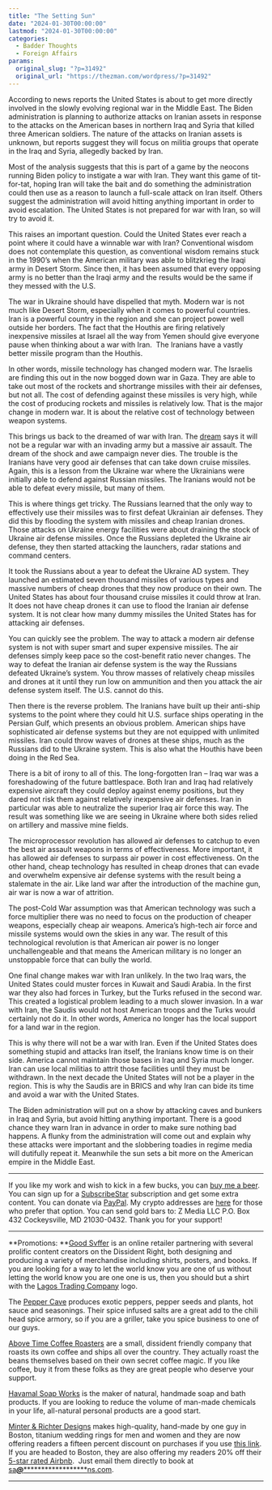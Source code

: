 ```yaml
---
title: "The Setting Sun"
date: "2024-01-30T00:00:00"
lastmod: "2024-01-30T00:00:00"
categories:
  - Badder Thoughts
  - Foreign Affairs
params:
  original_slug: "?p=31492"
  original_url: "https://thezman.com/wordpress/?p=31492"
---
```


According to news reports the United States is about to get more
directly involved in the slowly evolving regional war in the Middle
East. The Biden administration is planning to authorize attacks on
Iranian assets in response to the attacks on the American bases in
northern Iraq and Syria that killed three American soldiers. The nature
of the attacks on Iranian assets is unknown, but reports suggest they
will focus on militia groups that operate in the Iraq and Syria,
allegedly backed by Iran.

Most of the analysis suggests that this is part of a game by the neocons
running Biden policy to instigate a war with Iran. They want this game
of tit-for-tat, hoping Iran will take the bait and do something the
administration could then use as a reason to launch a full-scale attack
on Iran itself. Others suggest the administration will avoid hitting
anything important in order to avoid escalation. The United States is
not prepared for war with Iran, so will try to avoid it.

This raises an important question. Could the United States ever reach a
point where it could have a winnable war with Iran? Conventional wisdom
does not contemplate this question, as conventional wisdom remains stuck
in the 1990’s when the American military was able to blitzkrieg the
Iraqi army in Desert Storm. Since then, it has been assumed that every
opposing army is no better than the Iraqi army and the results would be
the same if they messed with the U.S.

The war in Ukraine should have dispelled that myth. Modern war is not
much like Desert Storm, especially when it comes to powerful countries.
Iran is a powerful country in the region and she can project power well
outside her borders. The fact that the Houthis are firing relatively
inexpensive missiles at Israel all the way from Yemen should give
everyone pause when thinking about a war with Iran.  The Iranians have a
vastly better missile program than the Houthis.

In other words, missile technology has changed modern war. The Israelis
are finding this out in the now bogged down war in Gaza. They are able
to take out most of the rockets and shortrange missiles with their air
defenses, but not all. The cost of defending against these missiles is
very high, while the cost of producing rockets and missiles is
relatively low. That is the major change in modern war. It is about the
relative cost of technology between weapon systems.

This brings us back to the dreamed of war with Iran. The <a
href="https://www.militarytimes.com/news/2019/06/04/what-war-with-iran-could-look-like/"
rel="noopener" target="_blank">dream</a> says it will not be a regular
war with an invading army but a massive air assault. The dream of the
shock and awe campaign never dies. The trouble is the Iranians have very
good air defenses that can take down cruise missiles. Again, this is a
lesson from the Ukraine war where the Ukrainians were initially able to
defend against Russian missiles. The Iranians would not be able to
defeat every missile, but many of them.

This is where things get tricky. The Russians learned that the only way
to effectively use their missiles was to first defeat Ukrainian air
defenses. They did this by flooding the system with missiles and cheap
Iranian drones. Those attacks on Ukraine energy facilities were about
draining the stock of Ukraine air defense missiles. Once the Russians
depleted the Ukraine air defense, they then started attacking the
launchers, radar stations and command centers.

It took the Russians about a year to defeat the Ukraine AD system. They
launched an estimated seven thousand missiles of various types and
massive numbers of cheap drones that they now produce on their own. The
United States has about four thousand cruise missiles it could throw at
Iran. It does not have cheap drones it can use to flood the Iranian air
defense system. It is not clear how many dummy missiles the United
States has for attacking air defenses.

You can quickly see the problem. The way to attack a modern air defense
system is not with super smart and super expensive missiles. The air
defenses simply keep pace so the cost-benefit ratio never changes. The
way to defeat the Iranian air defense system is the way the Russians
defeated Ukraine’s system. You throw masses of relatively cheap missiles
and drones at it until they run low on ammunition and then you attack
the air defense system itself. The U.S. cannot do this.

Then there is the reverse problem. The Iranians have built up their
anti-ship systems to the point where they could hit U.S. surface ships
operating in the Persian Gulf, which presents an obvious problem.
American ships have sophisticated air defense systems but they are not
equipped with unlimited missiles. Iran could throw waves of drones at
these ships, much as the Russians did to the Ukraine system. This is
also what the Houthis have been doing in the Red Sea.

There is a bit of irony to all of this. The long-forgotten Iran – Iraq
war was a foreshadowing of the future battlespace. Both Iran and Iraq
had relatively expensive aircraft they could deploy against enemy
positions, but they dared not risk them against relatively inexpensive
air defenses. Iran in particular was able to neutralize the superior
Iraq air force this way. The result was something like we are seeing in
Ukraine where both sides relied on artillery and massive mine fields.

The microprocessor revolution has allowed air defenses to catchup to
even the best air assault weapons in terms of effectiveness. More
important, it has allowed air defenses to surpass air power in cost
effectiveness. On the other hand, cheap technology has resulted in cheap
drones that can evade and overwhelm expensive air defense systems with
the result being a stalemate in the air. Like land war after the
introduction of the machine gun, air war is now a war of attrition.

The post-Cold War assumption was that American technology was such a
force multiplier there was no need to focus on the production of cheaper
weapons, especially cheap air weapons. America’s high-tech air force and
missile systems would own the skies in any war. The result of this
technological revolution is that American air power is no longer
unchallengeable and that means the American military is no longer an
unstoppable force that can bully the world.

One final change makes war with Iran unlikely. In the two Iraq wars, the
United States could muster forces in Kuwait and Saudi Arabia. In the
first war they also had forces in Turkey, but the Turks refused in the
second war. This created a logistical problem leading to a much slower
invasion. In a war with Iran, the Saudis would not host American troops
and the Turks would certainly not do it. In other words, America no
longer has the local support for a land war in the region.

This is why there will not be a war with Iran. Even if the United States
does something stupid and attacks Iran itself, the Iranians know time is
on their side. America cannot maintain those bases in Iraq and Syria
much longer. Iran can use local militias to attrit those facilities
until they must be withdrawn. In the next decade the United States will
not be a player in the region. This is why the Saudis are in BRICS and
why Iran can bide its time and avoid a war with the United States.

The Biden administration will put on a show by attacking caves and
bunkers in Iraq and Syria, but avoid hitting anything important. There
is a good chance they warn Iran in advance in order to make sure nothing
bad happens. A flunky from the administration will come out and explain
why these attacks were important and the slobbering toadies in regime
media will dutifully repeat it. Meanwhile the sun sets a bit more on the
American empire in the Middle East.

------------------------------------------------------------------------

If you like my work and wish to kick in a few bucks, you can
<a href="https://www.buymeacoffee.com/mujolulu" rel="noopener"
target="_blank">buy me a beer</a>. You can sign up for a
<a href="https://www.subscribestar.com/the-z-blog" rel="noopener"
target="_blank">SubscribeStar</a> subscription and get some extra
content. You can donate via <a
href="https://www.paypal.com/donate/?cmd=_s-xclick&amp;hosted_button_id=UDAS2Q8JYA6CN&amp;source=url"
rel="noopener" target="_blank">PayPal</a>. My crypto addresses are
<a href="https://thezman.com/wordpress/?page_id=22713" rel="noopener"
target="_blank">here</a> for those who prefer that option. You can send
gold bars to: Z Media LLC P.O. Box 432 Cockeysville, MD 21030-0432.
Thank you for your support!

------------------------------------------------------------------------

**Promotions: **<a href="https://goodsvffer.com/" rel="noopener" target="_blank">Good
Svffer</a> is an online retailer partnering with several prolific
content creators on the Dissident Right, both designing and producing a
variety of merchandise including shirts, posters, and books. If you are
looking for a way to let the world know you are one of us without
letting the world know you are one one is us, then you should but a
shirt with the
<a href="https://goodsvffer.com/products/lagos-trading-company"
rel="noopener" target="_blank">Lagos Trading Company</a> logo.

The <a href="https://peppercave.com/shop/ols/products" rel="noopener"
target="_blank">Pepper Cave</a> produces exotic peppers, pepper seeds
and plants, hot sauce and seasonings. Their spice infused salts are a
great add to the chili head spice armory, so if you are a griller, take
you spice business to one of our guys.

<a href="https://abovetimecoffee.com/" rel="noopener"
target="_blank">Above Time Coffee Roasters</a> are a small, dissident
friendly company that roasts its own coffee and ships all over the
country. They actually roast the beans themselves based on their own
secret coffee magic. If you like coffee, buy it from these folks as they
are great people who deserve your support.

<a href="https://havamalsoapworks.com/" rel="noopener"
target="_blank">Havamal Soap Works</a> is the maker of natural, handmade
soap and bath products. If you are looking to reduce the volume of
man-made chemicals in your life, all-natural personal products are a
good start.

<a href="https://www.minterandrichterdesigns.com/"
rel="noreferrer nofollow noopener" target="_blank">Minter &amp; Richter
Designs</a> makes high-quality, hand-made by one guy in Boston, titanium
wedding rings for men and women and they are now offering readers a
fifteen percent discount on purchases if you use
<a href="https://www.minterandrichterdesigns.com/discount/ZMAN"
rel="noreferrer nofollow noopener" target="_blank">this link</a>.
<span class="highlight"><span class="colour"><span class="font"><span class="size">If
you are headed to Boston, they are also offering my readers 20% off
their <a
href="https://www.airbnb.com/users/7988017/listings?user_id=7988017&amp;s=3"
rel="noopener noreferrer" target="_blank">5-star rated Airbnb</a>.  Just
email them directly to book at
<a href="mailto:sa***@*********************ns.com"
data-original-string="aoq5oLgM0VoQftx7EI0uYg==cb7dI9DXcctRa3QEs4Yo1K37nX1j+t8YF6xF+b+723DPLnXsEuv2avLkKyCZaUmlXiJ"><span
class="apbct-email-encoder"
data-original-string="6eGCb1V37h4wBGg4yhvydg==cb7HJVu4CN9LyrMPutHH43ewjrfjppWvHvtR5R6EOiJ+CT4dxyRxvJeliq/4TzSJsr0"
title="This contact has been encoded by Anti-Spam by CleanTalk. Click to decode. To finish the decoding make sure that JavaScript is enabled in your browser.">sa<span
class="apbct-blur">***</span>@<span
class="apbct-blur">*********************</span>ns.com</span></a>.</span></span></span></span>

------------------------------------------------------------------------
